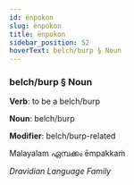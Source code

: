 ```yaml
---
id: ënpokon
slug: ënpokon
title: ënpokon
sidebar_position: 52
hoverText: belch/burp § Noun
---
```


### belch/burp § Noun

**Verb**: to be a belch/burp

**Noun**: belch/burp

**Modifier**: belch/burp-related

Malayalam ഏമ്പക്കം ēmpakkaṁ 

*Dravidian Language Family*